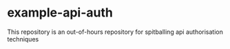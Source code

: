 # example-api-auth
This repository is an out-of-hours repository for spitballing api authorisation techniques
